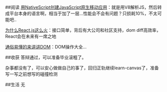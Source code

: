 ##阅读
[用NativeScript创建JavaScript原生移动应用](http://www.lupaworld.com/portal.php?mod=view&aid=251117)：就是用V8解析JS，然后转成平台本身的语言啊，相当于加了一层...性能会不会有问题？只损耗10%，不太可能吧..

[为什么React.js这么火](http://mp.weixin.qq.com/s?biz=MzA3OTQwNTM2Ng==&mid=203415559&idx=1&sn=aafd0f12090fe64bb7f4375ca23026db&scene=1&key=8ea74966bf01cfb6274f8528e452251f8826a55e6ddf98aed82e65e1de4b8f7409bbad41c369a4e7333725d994cdf7b2&ascene=1)：接口简单，背后有大公司和社区支持，dom diff高效率，React会在未来有一席之地

[通俗易懂的来讲讲DOM](http://web.jobbole.com/82190/)：DOM操作大全...

##收获
答辩通过，可以准备毕业滚粗了。

杂事都没有了，可以安心做做自己的事了，回归正轨继续learn-canvas了，准备写一写之前想写的碰撞检测

##生活
无